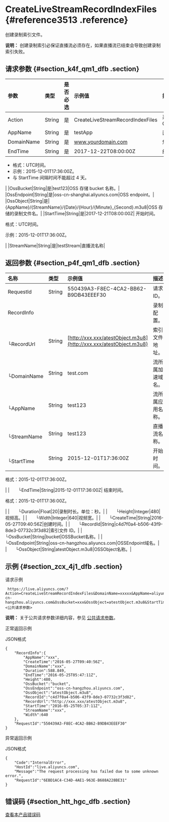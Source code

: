 # CreateLiveStreamRecordIndexFiles {#reference3513 .reference}

创建录制索引文件。

**说明：** 创建录制索引必保证直播流必须存在，如果直播流已结束会导致创建录制索引失败。

## 请求参数 {#section_k4f_qm1_dfb .section}

|参数|类型|是否必选|示例值|描述|
|:-|:-|:---|:--|:-|
|Action|String|是|CreateLiveStreamRecordIndexFiles|系统规定参数。取值：CreateLiveStreamRecordIndexFiles|
|AppName|String|是|testApp|直播流所属应用名称。|
|DomainName|String|是|www.yourdomain.com|您的加速域名。|
|EndTime|String|是|2017-12-22T08:00:00Z| 结束时间。

 -   格式：UTC时间。
-   示例：2015-12-01T17:36:00Z。
-   与 StartTime 间隔时间不能超过 4 天。

 |
|OssBucket|String|是|test123|OSS 存储 bucket 名称。|
|OssEndpoint|String|是|oss-cn-shanghai.aliyuncs.com|OSS endpoint。|
|OssObject|String|是|\{AppName\}/\{StreamName\}/\{Date\}/\{Hour\}/\{Minute\}\_\{Second\}.m3u8|OSS 存储的录制文件名。|
|StartTime|String|是|2017-12-21T08:00:00Z| 开始时间。

 格式：UTC时间。

 示例：2015-12-01T17:36:00Z。

 |
|StreamName|String|是|testStream|直播流名称|

## 返回参数 {#section_p4f_qm1_dfb .section}

|名称|类型|示例值|描述|
|:-|:-|:--|:-|
|RequestId|String|550439A3-F8EC-4CA2-BB62-B9DB43EEEF30|请求ID。|
|RecordInfo| | |录制配置。|
|  └RecordUrl|String|[http://xxx.xxx/atestObject.m3u8](http://xxx.xxx/atestObject.m3u8)|索引文件地址。|
|  └DomainName|String|test.com|流所属加速域名。|
|  └AppName|String|test123|流所属应用名称。|
|  └StreamName|String|test123|直播流名称。|
|  └StartTime|String|2015-12-01T17:36:00Z| 开始时间。

 格式：2015-12-01T17:36:00Z。

 |
|  └EndTime|String|2015-12-01T17:36:00Z| 结束时间。

 格式：2015-12-01T17:36:00Z。

 |
|  └Duration|Float|20|录制时长。单位：秒。|
|  └Height|Integer|480|视频高。|
|  └Width|Integer|640|视频宽。|
|  └CreateTime|String|2016-05-27T09:40:56Z|创建时间。|
|  └RecordId|String|c4d7f0a4-b506-43f9-8de3-07732c3f3d82|索引文件 ID。|
|  └OssBucket|String|bucket|OSSBucket名称。|
|  └OssEndpoint|String|oss-cn-hangzhou.aliyuncs.com|OSSEndpoint域名。|
|  └OssObject|String|atestObject.m3u8|OSSObject名称。|

## 示例 {#section_zcx_4j1_dfb .section}

请求示例

```
 https://live.aliyuncs.com/?Action=CreateLiveStreamRecordIndexFiles&DomainName=xxxxx&AppName=aliyuntest&StreamName=xxx&OssEndpoint=oss-cn-hangzhou.aliyuncs.com&OssBucket=xxx&OssObject=atestObject.m3u8&StartTime=xxx&EndTime=xxx&<公共请求参数>
```

**说明：** 关于公共请求参数详细内容，参见 [公共请求参数](cn.zh-CN/API参考/调用方式/公共参数.md#)。

正常返回示例

JSON格式

```
{
    "RecordInfo":{
        "AppName":"xxx",
        "CreateTime":"2016-05-27T09:40:56Z",
        "DomainName":"xxx",
        "Duration":588.849,
        "EndTime":"2016-05-25T05:47:11Z",
        "Height":480,
        "OssBucket":"bucket",
        "OssEndpoint":"oss-cn-hangzhou.aliyuncs.com",
        "OssObject":"atestObject.m3u8",
        "RecordId":"c4d7f0a4-b506-43f9-8de3-07732c3f3d82",
        "RecordUrl":"http://xxx.xxx/atestObject.m3u8",
        "StartTime":"2016-05-25T05:37:11Z",
        "StreamName":"xxx",
        "Width":640
    },
    "RequestId":"550439A3-F8EC-4CA2-BB62-B9DB43EEEF30"
}
```

异常返回示例

JSON格式

```
{
    "Code":"InternalError",
    "HostId":"live.aliyuncs.com",
    "Message":"The request processing has failed due to some unknown error.",
    "RequestId":"6EBD1AC4-C34D-4AE1-963E-B688A228BE31"
}
```

## 错误码 {#section_htt_hgc_dfb .section}

 [查看本产品错误码](https://error-center.aliyun.com/status/product/live) 

